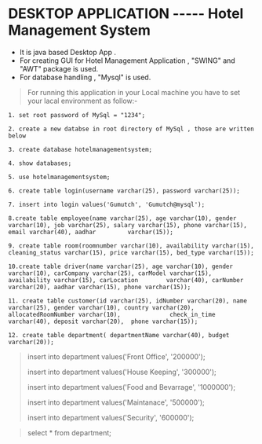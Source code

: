 # DESKTOP APPLICATION ----- Hotel Management System 

- It is java based Desktop App .
- For creating GUI for Hotel Management Application , "SWING" and "AWT" package is used.
- For database handling , "Mysql" is used.

> For running this application in your Local machine you have to set your lacal environment as follow:-

    1. set root password of MySql = "1234";
    
    2. create a new databse in root directory of MySql , those are written below

    3. create database hotelmanagementsystem;

    4. show databases;

    5. use hotelmanagementsystem;

    6. create table login(username varchar(25), password varchar(25));

    7. insert into login values('Gumutch', 'Gumutch@mysql');

    8.create table employee(name varchar(25), age varchar(10), gender varchar(10), job varchar(25), salary varchar(15), phone varchar(15), email varchar(40), aadhar         varchar(15));

    9. create table room(roomnumber varchar(10), availability varchar(15), cleaning_status varchar(15), price varchar(15), bed_type varchar(15));

    10.create table driver(name varchar(25), age varchar(10), gender varchar(10), carCompany varchar(25), carModel varchar(15), availability varchar(15), carLocation        varchar(40), carNumber varchar(20), aadhar varchar(15), phone varchar(15));

    11. create table customer(id varchar(25), idNumber varchar(20), name varchar(25), gender varchar(10), country varchar(20), allocatedRoomNumber varchar(10),              check_in_time varchar(40), deposit varchar(20),  phone varchar(15));
    
    12. create table department( departmentName varchar(40), budget varchar(20));
    
 > insert into department values('Front Office', '200000');
 > 
 > insert into department values('House Keeping', '300000');
 > 
 > insert into department values('Food and Bevarrage', '1000000');
 > 
 > insert into department values('Maintanace', '500000');
 > 
 > insert into department values('Security', '600000');
 
 > select * from department;
            
